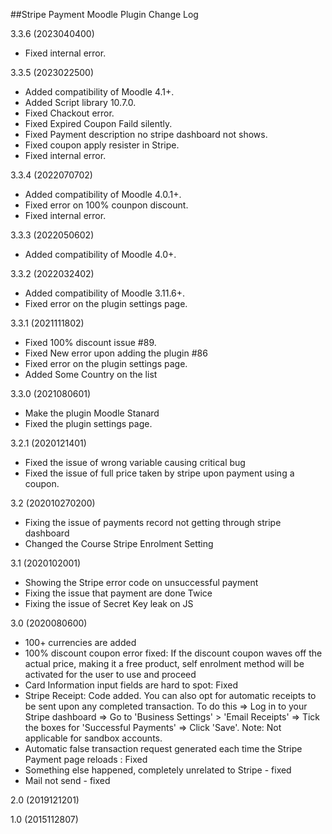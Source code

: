 ##Stripe Payment Moodle Plugin Change Log

3.3.6 (2023040400)
 * Fixed internal error.


3.3.5 (2023022500)
 * Added compatibility of Moodle 4.1+.
 * Added Script library 10.7.0.
 * Fixed Chackout error.
 * Fixed Expired Coupon Faild silently.
 * Fixed Payment description no stripe dashboard not shows.
 * Fixed coupon apply resister in Stripe.
 * Fixed internal error.

3.3.4 (2022070702)
 * Added compatibility of Moodle 4.0.1+.
 * Fixed error on 100% counpon discount.
 * Fixed internal error.
 
3.3.3 (2022050602)
 * Added compatibility of Moodle 4.0+.

3.3.2 (2022032402)
 * Added compatibility of Moodle 3.11.6+.
 * Fixed error on the plugin settings page.

3.3.1 (2021111802)
 * Fixed 100% discount issue #89.
 * Fixed New error upon adding the plugin #86
 * Fixed error on the plugin settings page.
 * Added Some Country on the list
 
3.3.0 (2021080601)
 * Make the plugin Moodle Stanard
 * Fixed the plugin settings page.
 
3.2.1 (2020121401)
 * Fixed the issue of wrong variable causing critical bug
 * Fixed the issue of full price taken by stripe upon payment using a coupon.

3.2 (202010270200)
 * Fixing the issue of payments record not getting through stripe dashboard
 * Changed the Course Stripe Enrolment Setting 

3.1 (2020102001)
 * Showing the Stripe error code on unsuccessful payment
 * Fixing the issue that payment are done Twice
 * Fixing the issue of Secret Key leak on JS

3.0 (2020080600)
 * 100+ currencies are added
 * 100% discount coupon error fixed: If the discount coupon waves off the actual price, making it a free product, self enrolment method will be activated for the user to use and proceed
 * Card Information input fields are hard to spot: Fixed
 * Stripe Receipt: Code added. You can also opt for automatic receipts to be sent upon any completed transaction. To do this => Log in to your Stripe dashboard => Go to 'Business Settings' > 'Email Receipts' => Tick the boxes for 'Successful Payments' => Click 'Save'. Note: Not applicable for sandbox accounts.
 * Automatic false transaction request generated each time the Stripe Payment page reloads : Fixed
 * Something else happened, completely unrelated to Stripe - fixed
 * Mail not send - fixed

2.0 (2019121201)

1.0 (2015112807)
